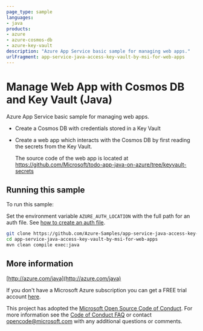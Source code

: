 ```yaml
---
page_type: sample
languages:
- java
products:
- azure
- azure-cosmos-db
- azure-key-vault
description: "Azure App Service basic sample for managing web apps."
urlFragment: app-service-java-access-key-vault-by-msi-for-web-apps
---
```


# Manage Web App with Cosmos DB and Key Vault (Java)

Azure App Service basic sample for managing web apps.

- Create a Cosmos DB with credentials stored in a Key Vault
- Create a web app which interacts with the Cosmos DB by first
   reading the secrets from the Key Vault.

   The source code of the web app is located at
   https://github.com/Microsoft/todo-app-java-on-azure/tree/keyvault-secrets
 

## Running this sample

To run this sample:

Set the environment variable `AZURE_AUTH_LOCATION` with the full path for an auth file. See [how to create an auth file](https://github.com/Azure/azure-libraries-for-java/blob/master/AUTH.md).

```bash
git clone https://github.com/Azure-Samples/app-service-java-access-key-vault-by-msi-for-web-apps.git
cd app-service-java-access-key-vault-by-msi-for-web-apps
mvn clean compile exec:java
```

## More information

[http://azure.com/java](http://azure.com/java)

If you don't have a Microsoft Azure subscription you can get a FREE trial account [here](http://go.microsoft.com/fwlink/?LinkId=330212).

This project has adopted the [Microsoft Open Source Code of Conduct](https://opensource.microsoft.com/codeofconduct/). For more information see the [Code of Conduct FAQ](https://opensource.microsoft.com/codeofconduct/faq/) or contact [opencode@microsoft.com](mailto:opencode@microsoft.com) with any additional questions or comments.
